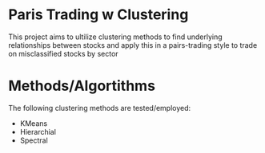 # Paris Trading w Clustering 

This project aims to ultilize clustering methods to find underlying relationships between stocks and apply this in a pairs-trading style to trade on misclassified stocks by sector

# Methods/Algortithms 
The following clustering methods are tested/employed:
- KMeans
- Hierarchial
- Spectral
